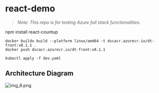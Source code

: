 # react-demo

> *Note: This repo is for testing Azure full stack functionalities.*


npm install react-countup


```shell
docker buildx build --platform linux/amd64 -t dscacr.azurecr.io/dt-front:v0.1.1 .
docker push dscacr.azurecr.io/dt-front:v0.1.1

kubectl apply -f dev.yaml
```

## Architecture Diagram

![img_8.png](..%2Fazdemo%2Fimg_8.png)